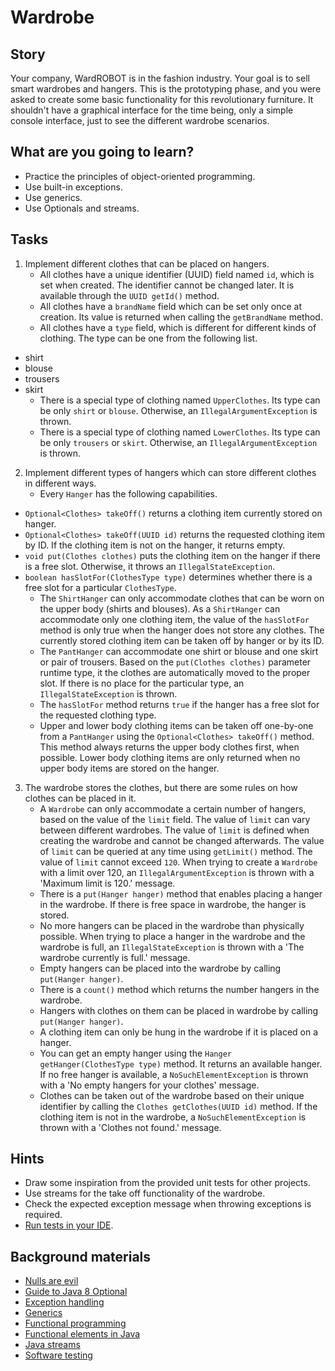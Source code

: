 # Wardrobe

## Story

Your company, WardROBOT is in the fashion industry. Your goal is to sell smart wardrobes and hangers.
This is the prototyping phase, and you were asked to create some basic functionality for
this revolutionary furniture. It shouldn't have a graphical interface for the time being,
only a simple console interface, just to see the different wardrobe scenarios.

## What are you going to learn?

- Practice the principles of object-oriented programming.
- Use built-in exceptions.
- Use generics.
- Use Optionals and streams.

## Tasks

1. Implement different clothes that can be placed on hangers.
    - All clothes have a unique identifier (UUID) field named `id`, which is set when created. The identifier cannot be changed later. It is available through the `UUID getId()` method.
    - All clothes have a `brandName` field which can be set only once at creation. Its value is returned when calling the `getBrandName` method.
    - All clothes have a `type` field, which is different for different kinds of clothing.
The type can be one from the following list.
- shirt
- blouse
- trousers
- skirt
    - There is a special type of clothing named `UpperClothes`. Its type can be only `shirt` or `blouse`. Otherwise, an `IllegalArgumentException` is thrown.
    - There is a special type of clothing named `LowerClothes`. Its type can be only `trousers` or `skirt`. Otherwise, an `IllegalArgumentException` is thrown.

2. Implement different types of hangers which can store different clothes in different ways.
    - Every `Hanger` has the following capabilities.
- `Optional<Clothes> takeOff()` returns a clothing item currently stored on hanger.
- `Optional<Clothes> takeOff(UUID id)` returns the requested clothing item by ID. If the clothing item is not on the hanger, it returns empty.
- `void put(Clothes clothes)` puts the clothing item on the hanger if there is a free slot. Otherwise, it throws an `IllegalStateException`.
- `boolean hasSlotFor(ClothesType type)` determines whether there is a free slot for a particular `ClothesType`.
    - The `ShirtHanger` can only accommodate clothes that can be worn on the upper body (shirts and blouses). As a `ShirtHanger` can accommodate only one clothing item, the value of the `hasSlotFor` method is only true when the hanger does not store any clothes. The currently stored clothing item can be taken off by hanger or by its ID.
    - The `PantHanger` can accommodate one shirt or blouse and one skirt or pair of trousers. Based on the `put(Clothes clothes)` parameter runtime type, it the clothes are automatically moved to the proper slot. If there is no place for the particular type, an `IllegalStateException` is thrown.
    - The `hasSlotFor` method returns `true` if the hanger has a free slot for the requested clothing type.
    - Upper and lower body clothing items can be taken off one-by-one from a `PantHanger` using the `Optional<Clothes> takeOff()` method. This method always returns the upper body clothes first, when possible. Lower body clothing items are only returned when no upper body items are stored on the hanger.

3. The wardrobe stores the clothes, but there are some rules on how clothes can be placed in it.
    - A `Wardrobe` can only accommodate a certain number of hangers, based on the value of the `limit` field. The value of `limit` can vary between different wardrobes. The value of `limit` is defined when creating the wardrobe and cannot be changed afterwards. The value of `limit` can be queried at any time using `getLimit()` method. The value of `limit` cannot exceed `120`. When trying to create a `Wardrobe` with a limit over 120, an `IllegalArgumentException` is thrown with a 'Maximum limit is 120.' message.
    - There is a `put(Hanger hanger)` method that enables placing a hanger in the wardrobe. If there is free space in wardrobe, the hanger is stored.
    - No more hangers can be placed in the wardrobe than physically possible. When trying to place a hanger in the wardrobe and the wardrobe is full, an `IllegalStateException` is thrown with a 'The wardrobe currently is full.' message.
    - Empty hangers can be placed into the wardrobe by calling `put(Hanger hanger)`.
    - There is a `count()` method which returns the number hangers in the wardrobe.
    - Hangers with clothes on them can be placed in wardrobe by calling `put(Hanger hanger)`.
    - A clothing item can only be hung in the wardrobe if it is placed on a hanger.
    - You can get an empty hanger using the `Hanger getHanger(ClothesType type)` method. It returns an available hanger. If no free hanger is available, a `NoSuchElementException` is thrown with a 'No empty hangers for your clothes' message.
    - Clothes can be taken out of the wardrobe based on their unique identifier by calling the `Clothes getClothes(UUID id)` method. If the clothing item is not in the wardrobe, a `NoSuchElementException` is thrown with a 'Clothes not found.' message.

## Hints

- Draw some inspiration from the provided unit tests for other projects.
- Use streams for the take off functionality of the wardrobe.
- Check the expected exception message when throwing exceptions is required.
- [Run tests in your IDE](media/java/run-tests.gif).


## Background materials

- <i class="far fa-exclamation"></i> [Nulls are evil](project/curriculum/materials/pages/java/java-nulls-are-evil.md)
- <i class="far fa-exclamation"></i> [Guide to Java 8 Optional](https://www.baeldung.com/java-optional)
- <i class="far fa-exclamation"></i> [Exception handling](project/curriculum/materials/pages/java/exception-handling.md)
- <i class="far fa-exclamation"></i> [Generics](project/curriculum/materials/competencies/java-data-structures/java-generics.md.html)
- <i class="far fa-candy-cane"></i> [Functional programming](project/curriculum/materials/pages/general/functional-programming.md)
- <i class="far fa-candy-cane"></i> [Functional elements in Java](project/curriculum/materials/pages/java/functional-elements-in-java.md)
- <i class="far fa-candy-cane"></i> [Java streams](https://www.baeldung.com/java-streams)
- <i class="far fa-book-open"></i> [Software testing](project/curriculum/materials/pages/general/software-testing.md)

